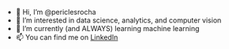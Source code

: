 - 👋 Hi, I’m @periclesrocha
- 👀 I’m interested in data science, analytics, and computer vision
- 🌱 I’m currently (and ALWAYS) learning machine learning
- 📫 You can find me on <a href="https://www.linkedin.com/in/periclesrocha/">LinkedIn</a>

<!---
periclesrocha/periclesrocha is a ✨ special ✨ repository because its `README.md` (this file) appears on your GitHub profile.
You can click the Preview link to take a look at your changes.
--->
